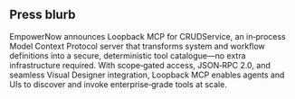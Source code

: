 ## Press blurb

EmpowerNow announces Loopback MCP for CRUDService, an in‑process Model Context Protocol server that transforms system and workflow definitions into a secure, deterministic tool catalogue—no extra infrastructure required. With scope‑gated access, JSON‑RPC 2.0, and seamless Visual Designer integration, Loopback MCP enables agents and UIs to discover and invoke enterprise‑grade tools at scale.


